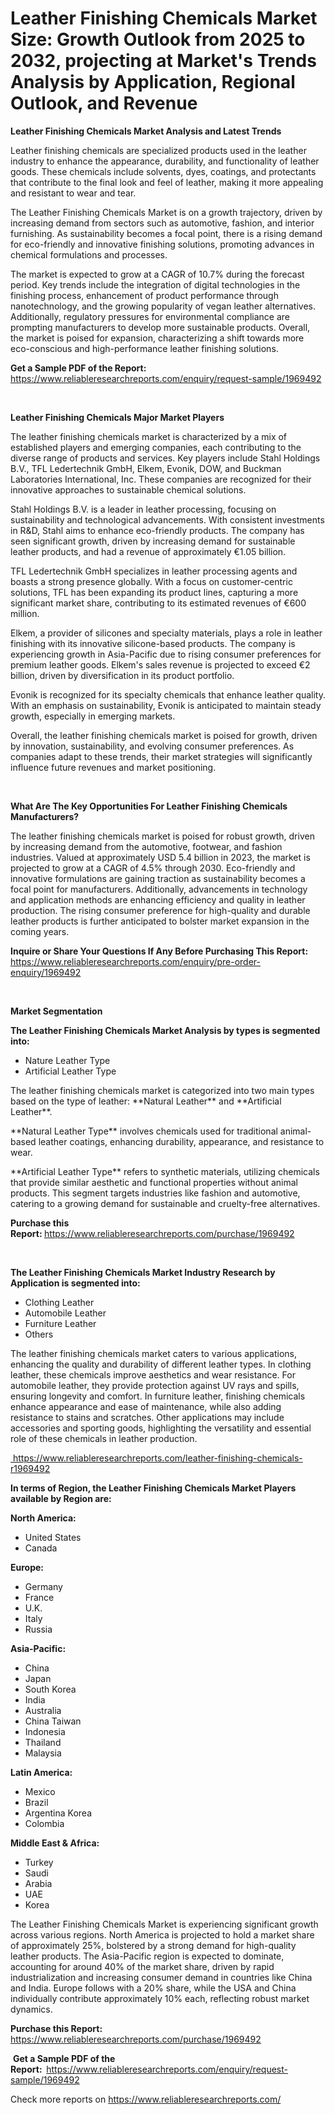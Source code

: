 <p><h1>Leather Finishing Chemicals Market Size: Growth Outlook from 2025 to 2032, projecting at Market's Trends Analysis by Application, Regional Outlook, and Revenue</h1></p><p><strong>Leather Finishing Chemicals Market Analysis and Latest Trends</strong></p>
<p><p>Leather finishing chemicals are specialized products used in the leather industry to enhance the appearance, durability, and functionality of leather goods. These chemicals include solvents, dyes, coatings, and protectants that contribute to the final look and feel of leather, making it more appealing and resistant to wear and tear. </p><p>The Leather Finishing Chemicals Market is on a growth trajectory, driven by increasing demand from sectors such as automotive, fashion, and interior furnishing. As sustainability becomes a focal point, there is a rising demand for eco-friendly and innovative finishing solutions, promoting advances in chemical formulations and processes.</p><p>The market is expected to grow at a CAGR of 10.7% during the forecast period. Key trends include the integration of digital technologies in the finishing process, enhancement of product performance through nanotechnology, and the growing popularity of vegan leather alternatives. Additionally, regulatory pressures for environmental compliance are prompting manufacturers to develop more sustainable products. Overall, the market is poised for expansion, characterizing a shift towards more eco-conscious and high-performance leather finishing solutions.</p></p>
<p><strong>Get a Sample PDF of the Report:&nbsp;</strong> <a href="https://www.reliableresearchreports.com/enquiry/request-sample/1969492?utm_campaign=2734&utm_medium=2&utm_source=Github&utm_content=ia&utm_term=01042025&utm_id=leather-finishing-chemicals">https://www.reliableresearchreports.com/enquiry/request-sample/1969492</a></p>
<p>&nbsp;</p>
<p><strong>Leather Finishing Chemicals Major Market Players</strong></p>
<p><p>The leather finishing chemicals market is characterized by a mix of established players and emerging companies, each contributing to the diverse range of products and services. Key players include Stahl Holdings B.V., TFL Ledertechnik GmbH, Elkem, Evonik, DOW, and Buckman Laboratories International, Inc. These companies are recognized for their innovative approaches to sustainable chemical solutions.</p><p>Stahl Holdings B.V. is a leader in leather processing, focusing on sustainability and technological advancements. With consistent investments in R&D, Stahl aims to enhance eco-friendly products. The company has seen significant growth, driven by increasing demand for sustainable leather products, and had a revenue of approximately €1.05 billion.</p><p>TFL Ledertechnik GmbH specializes in leather processing agents and boasts a strong presence globally. With a focus on customer-centric solutions, TFL has been expanding its product lines, capturing a more significant market share, contributing to its estimated revenues of €600 million.</p><p>Elkem, a provider of silicones and specialty materials, plays a role in leather finishing with its innovative silicone-based products. The company is experiencing growth in Asia-Pacific due to rising consumer preferences for premium leather goods. Elkem's sales revenue is projected to exceed €2 billion, driven by diversification in its product portfolio.</p><p>Evonik is recognized for its specialty chemicals that enhance leather quality. With an emphasis on sustainability, Evonik is anticipated to maintain steady growth, especially in emerging markets.</p><p>Overall, the leather finishing chemicals market is poised for growth, driven by innovation, sustainability, and evolving consumer preferences. As companies adapt to these trends, their market strategies will significantly influence future revenues and market positioning.</p></p>
<p>&nbsp;</p>
<p><strong>What Are The Key Opportunities For Leather Finishing Chemicals Manufacturers?</strong></p>
<p><p>The leather finishing chemicals market is poised for robust growth, driven by increasing demand from the automotive, footwear, and fashion industries. Valued at approximately USD 5.4 billion in 2023, the market is projected to grow at a CAGR of 4.5% through 2030. Eco-friendly and innovative formulations are gaining traction as sustainability becomes a focal point for manufacturers. Additionally, advancements in technology and application methods are enhancing efficiency and quality in leather production. The rising consumer preference for high-quality and durable leather products is further anticipated to bolster market expansion in the coming years.</p></p>
<p><strong>Inquire or Share Your Questions If Any Before Purchasing This Report:</strong> <a href="https://www.reliableresearchreports.com/enquiry/pre-order-enquiry/1969492?utm_campaign=2734&utm_medium=2&utm_source=Github&utm_content=ia&utm_term=01042025&utm_id=leather-finishing-chemicals">https://www.reliableresearchreports.com/enquiry/pre-order-enquiry/1969492</a></p>
<p>&nbsp;</p>
<p><strong>Market Segmentation</strong></p>
<p><strong>The Leather Finishing Chemicals Market Analysis by types is segmented into:</strong></p>
<p><ul><li>Nature Leather Type</li><li>Artificial Leather Type</li></ul></p>
<p><p>The leather finishing chemicals market is categorized into two main types based on the type of leather: **Natural Leather** and **Artificial Leather**. </p><p>**Natural Leather Type** involves chemicals used for traditional animal-based leather coatings, enhancing durability, appearance, and resistance to wear. </p><p>**Artificial Leather Type** refers to synthetic materials, utilizing chemicals that provide similar aesthetic and functional properties without animal products. This segment targets industries like fashion and automotive, catering to a growing demand for sustainable and cruelty-free alternatives.</p></p>
<p><strong>Purchase this Report:&nbsp;</strong><a href="https://www.reliableresearchreports.com/purchase/1969492?utm_campaign=2734&utm_medium=2&utm_source=Github&utm_content=ia&utm_term=01042025&utm_id=leather-finishing-chemicals">https://www.reliableresearchreports.com/purchase/1969492</a></p>
<p>&nbsp;</p>
<p><strong>The Leather Finishing Chemicals Market Industry Research by Application is segmented into:</strong></p>
<p><ul><li>Clothing Leather</li><li>Automobile Leather</li><li>Furniture Leather</li><li>Others</li></ul></p>
<p><p>The leather finishing chemicals market caters to various applications, enhancing the quality and durability of different leather types. In clothing leather, these chemicals improve aesthetics and wear resistance. For automobile leather, they provide protection against UV rays and spills, ensuring longevity and comfort. In furniture leather, finishing chemicals enhance appearance and ease of maintenance, while also adding resistance to stains and scratches. Other applications may include accessories and sporting goods, highlighting the versatility and essential role of these chemicals in leather production.</p></p>
<p><a href="https://www.reliableresearchreports.com/leather-finishing-chemicals-r1969492?utm_campaign=2734&utm_medium=2&utm_source=Github&utm_content=ia&utm_term=01042025&utm_id=leather-finishing-chemicals">&nbsp;https://www.reliableresearchreports.com/leather-finishing-chemicals-r1969492</a></p>
<p><strong>In terms of Region, the Leather Finishing Chemicals Market Players available by Region are:</strong></p>
<p>
    <p> <strong> North America: </strong>
        <ul>
            <li>United States</li>
            <li>Canada</li>
        </ul>
        </p> 
    <p> <strong> Europe: </strong>
        <ul>
            <li>Germany</li>
            <li>France</li>
            <li>U.K.</li>
            <li>Italy</li>
            <li>Russia</li>
        </ul>
        </p> 
    <p> <strong> Asia-Pacific: </strong>
        <ul>
            <li>China</li>
            <li>Japan</li>
            <li>South Korea</li>
            <li>India</li>
            <li>Australia</li>
            <li>China Taiwan</li>
            <li>Indonesia</li>
            <li>Thailand</li>
            <li>Malaysia</li>
        </ul>
        </p> 
    <p> <strong> Latin America: </strong>
        <ul>
            <li>Mexico</li>
            <li>Brazil</li>
            <li>Argentina Korea</li>
            <li>Colombia</li>
        </ul>
        </p> 
    <p> <strong> Middle East & Africa: </strong>
        <ul>
            <li>Turkey</li>
            <li>Saudi</li>
            <li>Arabia</li>
            <li>UAE</li>
            <li>Korea</li>
        </ul>
    </p>
    </p>
<p><p>The Leather Finishing Chemicals Market is experiencing significant growth across various regions. North America is projected to hold a market share of approximately 25%, bolstered by a strong demand for high-quality leather products. The Asia-Pacific region is expected to dominate, accounting for around 40% of the market share, driven by rapid industrialization and increasing consumer demand in countries like China and India. Europe follows with a 20% share, while the USA and China individually contribute approximately 10% each, reflecting robust market dynamics.</p></p>
<p><strong>Purchase this Report: </strong><a href="https://www.reliableresearchreports.com/purchase/1969492?utm_campaign=2734&utm_medium=2&utm_source=Github&utm_content=ia&utm_term=01042025&utm_id=leather-finishing-chemicals">https://www.reliableresearchreports.com/purchase/1969492</a></p>
<p>&nbsp;<strong>Get a Sample PDF of the Report:&nbsp;&nbsp;</strong><a href="https://www.reliableresearchreports.com/enquiry/request-sample/1969492?utm_campaign=2734&utm_medium=2&utm_source=Github&utm_content=ia&utm_term=01042025&utm_id=leather-finishing-chemicals">https://www.reliableresearchreports.com/enquiry/request-sample/1969492</a></p>
<p><strong></strong></p>
<p>Check more reports on <a href="https://www.reliableresearchreports.com/?utm_campaign=2734&utm_medium=2&utm_source=Github&utm_content=ia&utm_term=01042025&utm_id=leather-finishing-chemicals">https://www.reliableresearchreports.com/</a></p>